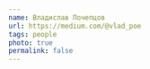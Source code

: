```yaml
---
name: Владислав Почепцов
url: https://medium.com/@vlad_poe
tags: people
photo: true
permalink: false
---
```

